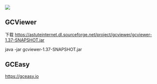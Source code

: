 ![](https://youpaiyun.zongqilive.cn/image/20200609164832.png)

## GCViewer

下载 https://astuteinternet.dl.sourceforge.net/project/gcviewer/gcviewer-1.37-SNAPSHOT.jar

java -jar gcviewer-1.37-SNAPSHOT.jar

## GCEasy

https://gceasy.io

